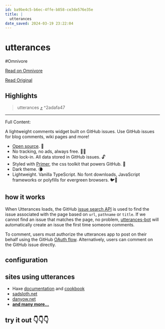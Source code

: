 ```yaml
---
id: ba9be4c5-b6ec-4ffe-b858-ce3de576e35e
title: |
  utterances
date_saved: 2024-03-19 23:22:04
---
```


# utterances
#Omnivore

[Read on Omnivore](https://omnivore.app/me/utterances-18e59e1586c)

[Read Original](https://utteranc.es)

## Highlights

> utterances [⤴️](https://omnivore.app/me/utterances-18e59e1586c#2adafa47-d456-4684-b31a-09f132d5467b)  ^2adafa47


--- 

Full Content: 

A lightweight comments widget built on GitHub issues. Use GitHub issues for blog comments, wiki pages and more!

* [Open source](https://github.com/utterance). 🙌
* No tracking, no ads, always free. 📡🚫
* No lock-in. All data stored in GitHub issues. 🔓
* Styled with [Primer](http://primer.style/), the css toolkit that powers GitHub. 💅
* Dark theme. 🌘
* Lightweight. Vanilla TypeScript. No font downloads, JavaScript frameworks or polyfills for evergreen browsers. 🐦🌲

## how it works

When Utterances loads, the GitHub [issue search API](https://developer.github.com/v3/search/#search-issues) is used to find the issue associated with the page based on `url`, `pathname` or `title`. If we cannot find an issue that matches the page, no problem, [utterances-bot](https://github.com/utterances-bot) will automatically create an issue the first time someone comments.

To comment, users must authorize the utterances app to post on their behalf using the GitHub [OAuth flow](https://developer.github.com/v3/oauth/#web-application-flow). Alternatively, users can comment on the GitHub issue directly.

## configuration

## sites using utterances

* Haxe [documentation](https://haxe.org/manual) and [cookbook](https://code.haxe.org/)
* [sadsloth.net](https://sadsloth.net/)
* [danyow.net](https://danyow.net/)
* **[and many more...](https://github.com/topics/utterances)**

## try it out 👇👇👇
